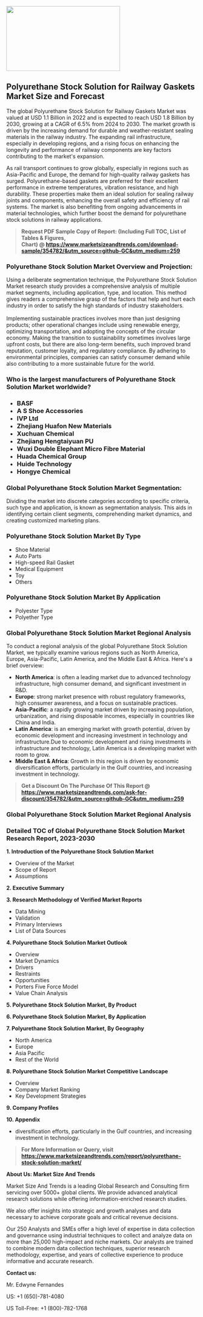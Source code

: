 <p><img class="alignnone size-medium wp-image-20088" src="https://ffe5etoiles.com/wp-content/uploads/2024/12/MST1-300x171.png" alt="" width="300" height="171" /></p><h2>Polyurethane Stock Solution for Railway Gaskets Market Size and Forecast</h2><p>The global Polyurethane Stock Solution for Railway Gaskets Market was valued at USD 1.1 Billion in 2022 and is expected to reach USD 1.8 Billion by 2030, growing at a CAGR of 6.5% from 2024 to 2030. The market growth is driven by the increasing demand for durable and weather-resistant sealing materials in the railway industry. The expanding rail infrastructure, especially in developing regions, and a rising focus on enhancing the longevity and performance of railway components are key factors contributing to the market's expansion.</p><p>As rail transport continues to grow globally, especially in regions such as Asia-Pacific and Europe, the demand for high-quality railway gaskets has surged. Polyurethane-based gaskets are preferred for their excellent performance in extreme temperatures, vibration resistance, and high durability. These properties make them an ideal solution for sealing railway joints and components, enhancing the overall safety and efficiency of rail systems. The market is also benefiting from ongoing advancements in material technologies, which further boost the demand for polyurethane stock solutions in railway applications.</p></p><blockquote id="" class=""><strong>Request PDF Sample Copy of Report: (Including Full TOC, List of Tables &amp; Figures, Chart)&nbsp;@&nbsp;<strong><a href="https://www.marketsizeandtrends.com/download-sample/354782/&utm_source=github-GC&utm_medium=259" target="_blank">https://www.marketsizeandtrends.com/download-sample/354782/&utm_source=github-GC&utm_medium=259</a></strong></strong></blockquote><h3 id="" class="">Polyurethane Stock Solution Market&nbsp;Overview and Projection:</h3><p id="" class="">Using a deliberate segmentation technique, the Polyurethane Stock Solution Market research study provides a comprehensive analysis of multiple market segments, including application, type, and location. This method gives readers a comprehensive grasp of the factors that help and hurt each industry in order to satisfy the high standards of industry stakeholders. <br /> <br />Implementing sustainable practices involves more than just designing products; other operational changes include using renewable energy, optimizing transportation, and adopting the concepts of the circular economy. Making the transition to sustainability sometimes involves large upfront costs, but there are also long-term benefits, such improved brand reputation, customer loyalty, and regulatory compliance. By adhering to environmental principles, companies can satisfy consumer demand while also contributing to a more sustainable future for the world.</p><h3 id="" class="">Who is the largest manufacturers of&nbsp;Polyurethane Stock Solution Market worldwide?</h3><h3 class=""><p><ul><li>BASF </li><li> A S Shoe Accessories </li><li> IVP Ltd </li><li> Zhejiang Huafon New Materials </li><li> Xuchuan Chemical </li><li> Zhejiang Hengtaiyuan PU </li><li> Wuxi Double Elephant Micro Fibre Material </li><li> Huada Chemical Group </li><li> Huide Technology </li><li> Hongye Chemical</li></ul></p></h3><h3 id="" class="">Global&nbsp;Polyurethane Stock Solution Market Segmentation:</h3><p id="" class="">Dividing the market into discrete categories according to specific criteria, such type and application, is known as segmentation analysis. This aids in identifying certain client segments, comprehending market dynamics, and creating customized marketing plans.</p><h3 id="" class="">Polyurethane Stock Solution Market&nbsp;By Type</h3><p><p><ul><li>Shoe Material</li><li> Auto Parts</li><li> High-speed Rail Gasket</li><li> Medical Equipment</li><li> Toy</li><li> Others</p></li></ul></p></p><h3 id="" class="">Polyurethane Stock Solution Market&nbsp;By Application</h3><p class=""><p><ul><li>Polyester Type</li><li> Polyether Type</li></ul></p></p><h3 id="" class="">Global Polyurethane Stock Solution Market Regional Analysis</h3><p id="" class="">To conduct a regional analysis of the global Polyurethane Stock Solution Market, we typically examine various regions such as North America, Europe, Asia-Pacific, Latin America, and the Middle East &amp; Africa. Here's a brief overview:</p><ul><li><strong>North America</strong>: is often a leading market due to advanced technology infrastructure, high consumer demand, and significant investment in R&amp;D.</li><li><strong>Europe</strong>: strong market presence with robust regulatory frameworks, high consumer awareness, and a focus on sustainable practices.</li><li><strong>Asia-Pacific</strong>: a rapidly growing market driven by increasing population, urbanization, and rising disposable incomes, especially in countries like China and India.</li><li><strong>Latin America</strong>: is an emerging market with growth potential, driven by economic development and increasing investment in technology and infrastructure.Due to economic development and rising investments in infrastructure and technology, Latin America is a developing market with room to grow.</li><li><strong>Middle East &amp; Africa</strong>: Growth in this region is driven by economic diversification efforts, particularly in the Gulf countries, and increasing investment in technology.</li></ul><blockquote id="" class=""><strong>Get a Discount On The Purchase Of This Report @ <strong><a href="https://www.marketsizeandtrends.com/ask-for-discount/354782/&utm_source=github-GC&utm_medium=259" target="_blank">https://www.marketsizeandtrends.com/ask-for-discount/354782/&utm_source=github-GC&utm_medium=259</a></strong></strong></blockquote><h3 id="" class="">Global Polyurethane Stock Solution Market Regional Analysis</h3><h3 id="" class="">Detailed TOC of Global Polyurethane Stock Solution Market Research Report, 2023-2030</h3><p id="" class=""><strong>1. Introduction of the Polyurethane Stock Solution Market</strong></p><ul><li>Overview of the Market</li><li>Scope of Report</li><li>Assumptions</li></ul><p id="" class=""><strong>2. Executive Summary</strong></p><p id="" class=""><strong>3. Research Methodology of Verified Market Reports</strong></p><ul><li>Data Mining</li><li>Validation</li><li>Primary Interviews</li><li>List of Data Sources</li></ul><p id="" class=""><strong>4. Polyurethane Stock Solution Market Outlook</strong></p><ul><li>Overview</li><li>Market Dynamics</li><li>Drivers</li><li>Restraints</li><li>Opportunities</li><li>Porters Five Force Model</li><li>Value Chain Analysis</li></ul><p id="" class=""><strong>5. Polyurethane Stock Solution Market, By Product</strong></p><p id="" class=""><strong>6. Polyurethane Stock Solution Market, By Application</strong></p><p id="" class=""><strong>7. Polyurethane Stock Solution Market, By Geography</strong></p><ul><li>North America</li><li>Europe</li><li>Asia Pacific</li><li>Rest of the World</li></ul><p id="" class=""><strong>8. Polyurethane Stock Solution Market Competitive Landscape</strong></p><ul><li>Overview</li><li>Company Market Ranking</li><li>Key Development Strategies</li></ul><p id="" class=""><strong>9. Company Profiles</strong></p><p id="" class=""><strong>10. Appendix</strong></p><ul><li>diversification efforts, particularly in the Gulf countries, and increasing investment in technology.</li></ul><blockquote id="" class=""><strong>For More Information or Query, visit <strong><strong><a href="https://www.marketsizeandtrends.com/report/polyurethane-stock-solution-market/" target="_blank">https://www.marketsizeandtrends.com/report/polyurethane-stock-solution-market/</a></strong></strong></strong></blockquote><p id="" class=""><strong>About Us: Market Size And Trends</strong></p><p id="" class="">Market Size And Trends is a leading Global Research and Consulting firm servicing over 5000+ global clients. We provide advanced analytical research solutions while offering information-enriched research studies.</p><p id="" class="">We also offer insights into strategic and growth analyses and data necessary to achieve corporate goals and critical revenue decisions.</p><p id="" class="">Our 250 Analysts and SMEs offer a high level of expertise in data collection and governance using industrial techniques to collect and analyze data on more than 25,000 high-impact and niche markets. Our analysts are trained to combine modern data collection techniques, superior research methodology, expertise, and years of collective experience to produce informative and accurate research.</p><p id="" class=""><strong>Contact us:</strong></p><p id="" class="">Mr. Edwyne Fernandes</p><p id="" class="">US: +1 (650)-781-4080</p><p id="" class="">US Toll-Free: +1 (800)-782-1768</p>
